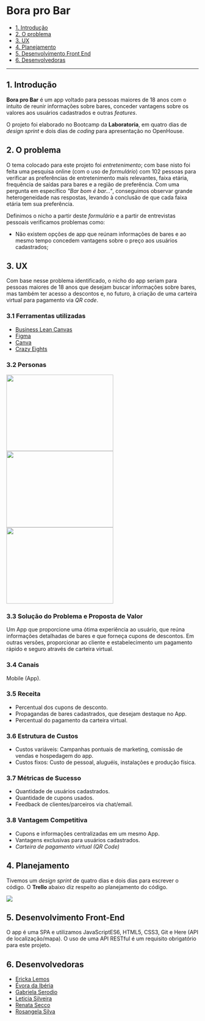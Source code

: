# Bora pro Bar

* [1. Introdução](#1-introdução)
* [2. O problema](#2-o-problema)
* [3. UX](#3-ux)
* [4. Planejamento](#4-planejamento)
* [5. Desenvolvimento Front End](#5-desenvolvimento-front-end)
* [6. Desenvolvedoras](#7-desenvolvedoras)

***

## 1. Introdução

**Bora pro Bar** é um app voltado para pessoas maiores de 18 anos com o intuito de reunir informações sobre bares, conceder vantagens sobre os valores aos usuários cadastrados e outras *features*.

O projeto foi elaborado no Bootcamp da  **Laboratoria**, em quatro dias de *design sprint* e dois dias de *coding* para  apresentação no OpenHouse.
## 2. O problema

O tema colocado para este projeto foi *entretenimento*; com base nisto foi feita uma pesquisa online (com o uso de *formulário*) com 102 pessoas para verificar as preferências de entretenimento mais relevantes, faixa etária, frequência de saídas para bares e a região de preferência. Com uma pergunta em específico *"Bar bom é bar..."*, conseguimos observar grande heterogeneidade nas respostas, levando à conclusão de que cada faixa etária tem sua preferência.

Definimos o nicho a partir deste *formulário* e a partir de entrevistas pessoais verificamos problemas como:

* Não existem opções de app que reúnam informações de bares e ao mesmo tempo concedem vantagens sobre o preço aos usuários cadastrados;

## 3. UX

Com base nesse problema identificado, o nicho do app seriam para pessoas maiores de 18 anos que desejam buscar informações sobre bares, mas também ter acesso a descontos e, no futuro, à criação de uma carteira virtual para pagamento via *QR code*.

### 3.1 Ferramentas utilizadas

* [Business Lean Canvas](https://canvanizer.com/canvas/wcG4QKMxaC2Nr)
* [Figma](https://www.figma.com/)
* [Canva](https://www.canva.com/)
* [Crazy Eights](https://en.wikipedia.org/wiki/Crazy_Eights)

### 3.2 Personas

<img src="https://i.imgur.com/rfjKyhC.png" width="280" height="200">
<img src="https://i.imgur.com/fibKiH3.png" width="280" height="200">
<img src="https://i.imgur.com/98Vl1f7.png" width="280" height="200">

### 3.3 Solução do Problema e Proposta de Valor

Um App que proporcione uma ótima experiência ao usuário, que reúna informações detalhadas de bares e que forneça cupons de descontos. Em outras versões, proporcionar ao cliente e estabelecimento um pagamento rápido e seguro através de carteira virtual.

### 3.4 Canais

Mobile (App).

### 3.5 Receita

* Percentual dos cupons de desconto.
* Propagandas de bares cadastrados, que desejam destaque no App.
* Percentual do pagamento da carteira virtual.

### 3.6 Estrutura de Custos

* Custos variáveis: Campanhas pontuais de marketing, comissão de vendas e hospedagem do app.
* Custos fixos: Custo de pessoal, aluguéis, instalações e produção física.

### 3.7 Métricas de Sucesso

* Quantidade de usuários cadastrados.
* Quantidade de cupons usados.
* Feedback de clientes/parceiros via chat/email.

### 3.8 Vantagem Competitiva

* Cupons e informações centralizadas em um mesmo App.
* Vantagens exclusivas para usuários cadastrados.
* *Carteira de pagamento virtual (QR Code)*

## 4. Planejamento

Tivemos um *design sprint* de quatro dias e dois dias para escrever o código. O **Trello** abaixo diz respeito ao planejamento do código.

![](https://i.imgur.com/ZiVUbie.png)

## 5. Desenvolvimento Front-End

O app é uma SPA e utilizamos JavaScriptES6, HTML5, CSS3, Git e Here (API de localização/mapa). O uso de uma API RESTful é um requisito obrigatório para este projeto.

## 6. Desenvolvedoras

* [Ericka Lemos](https://github.com/erickalemos)
* [Évora da Ibéria](https://github.com/e-v-s)
* [Gabriela Serodio](https://github.com/GabrielaSerodio)
* [Leticia Silveira](https://github.com/LeticiaISilveira)
* [Renata Secco](https://github.com/renata-msecco)
* [Rosangela Silva](https://github.com/rosangelabsilva)
